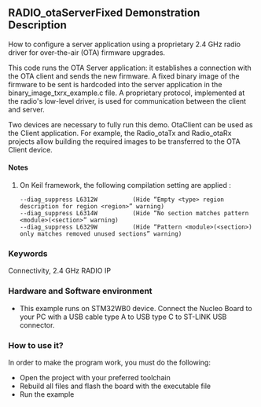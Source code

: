 ## __RADIO_otaServerFixed Demonstration Description__

How to configure a server application using a proprietary 2.4 GHz radio driver for over-the-air (OTA) firmware upgrades.

This code runs the OTA Server application: it establishes a connection with the OTA client and sends the new firmware. 
A fixed binary image of the firmware to be sent is hardcoded into the server application in the binary_image_txrx_example.c file. 
A proprietary protocol, implemented at the radio's low-level driver, is used for communication between the client and server.

Two devices are necessary to fully run this demo. OtaClient can be used as the Client application.
For example, the Radio_otaTx and Radio_otaRx projects allow building the required images to be transferred to the OTA Client device.

#### __Notes__

 1. On Keil framework, the following compilation setting are applied :

        --diag_suppress L6312W          (Hide “Empty <type> region description for region <region>” warning)
        --diag_suppress L6314W          (Hide “No section matches pattern <module>(<section>” warning)
        --diag_suppress L6329W          (Hide “Pattern <module>(<section>) only matches removed unused sections” warning)

### __Keywords__

Connectivity, 2.4 GHz RADIO IP

### __Hardware and Software environment__

  - This example runs on STM32WB0 device.
    Connect the Nucleo Board to your PC with a USB cable type A to USB type C to ST-LINK USB connector. 

### __How to use it?__

In order to make the program work, you must do the following:

 - Open the project with your preferred toolchain
 - Rebuild all files and flash the board with the executable file
 - Run the example
